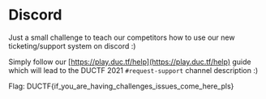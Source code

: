 # Discord

Just a small challenge to teach our competitors how to use our new ticketing/support system on discord :)

Simply follow our [https://play.duc.tf/help](https://play.duc.tf/help) guide which will lead to the DUCTF 2021 `#request-support` channel description :)

Flag: DUCTF{if_you_are_having_challenges_issues_come_here_pls}